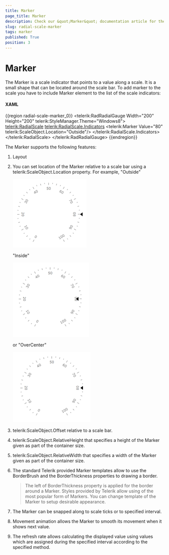 ```yaml
---
title: Marker
page_title: Marker
description: Check our &quot;Marker&quot; documentation article for the RadGauge {{ site.framework_name }} control.
slug: radial-scale-marker
tags: marker
published: True
position: 3
---
```


# Marker

The Marker is a scale indicator that points to a value along a scale. It is a small shape that can be located around the scale bar. To add marker to the scale you have to include Marker element to the list of the scale indicators:

#### __XAML__
{{region radial-scale-marker_0}}
	<telerik:RadRadialGauge Width="200" Height="200" telerik:StyleManager.Theme="Windows8">
	    <telerik:RadialScale>
	        <telerik:RadialScale.Indicators>
	            <telerik:Marker Value="80" telerik:ScaleObject.Location="Outside"/>
	        </telerik:RadialScale.Indicators>
	    </telerik:RadialScale>
	</telerik:RadRadialGauge>
{{endregion}}

The Marker supports the following features:

1. Layout 

2. You can set location of the Marker relative to a scale bar using a telerik:ScaleObject.Location property.
	For example, "Outside" 

	![WPF RadGauge RadialScale Marker Location Outside](images/RadialMarkerLocationOutside.png)

	"Inside" 

	![WPF RadGauge RadialScale Marker Location Inside](images/RadialMarkerLocationInside.png)

	or "OverCenter" 

	![WPF RadGauge RadialScale Marker Location OverCenter](images/RadialMarkerLocationOverCenter.png)

3. telerik:ScaleObject.Offset relative to a scale bar.

4. telerik:ScaleObject.RelativeHeight that specifies a height of the Marker given as part of the container size.

5. telerik:ScaleObject.RelativeWidth that specifies a width of the Marker given as part of the container size.

6. The standard Telerik provided Marker templates allow to use the BorderBrush and the BorderThickness properties to drawing a border. 

	>The left of BorderThickness property is applied for the border around a Marker. Styles provided by Telerik allow using of the most popular form of Markers. You can change template of the Marker to setup desirable appearance.

7. The Marker can be snapped along to scale ticks or to specified interval.

8. Movement animation allows the Marker to smooth its movement when it shows next value.

9. The refresh rate allows calculating the displayed value using values which are assigned during the specified interval according to the specified method.
